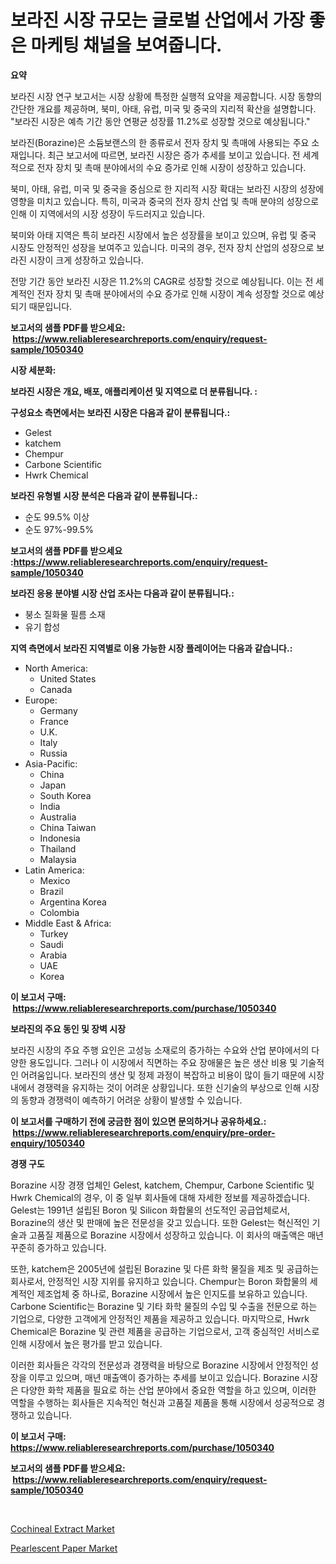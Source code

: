 <p><h1>보라진 시장 규모는 글로벌 산업에서 가장 좋은 마케팅 채널을 보여줍니다.</h1></p><p><strong>요약</strong></p>
<p><p>보라진 시장 연구 보고서는 시장 상황에 특정한 실행적 요약을 제공합니다. 시장 동향의 간단한 개요를 제공하며, 북미, 아태, 유럽, 미국 및 중국의 지리적 확산을 설명합니다. "보라진 시장은 예측 기간 동안 연평균 성장률 11.2%로 성장할 것으로 예상됩니다."</p><p>보라진(Borazine)은 소듐보랜스의 한 종류로서 전자 장치 및 촉매에 사용되는 주요 소재입니다. 최근 보고서에 따르면, 보라진 시장은 증가 추세를 보이고 있습니다. 전 세계적으로 전자 장치 및 촉매 분야에서의 수요 증가로 인해 시장이 성장하고 있습니다.</p><p>북미, 아태, 유럽, 미국 및 중국을 중심으로 한 지리적 시장 확대는 보라진 시장의 성장에 영향을 미치고 있습니다. 특히, 미국과 중국의 전자 장치 산업 및 촉매 분야의 성장으로 인해 이 지역에서의 시장 성장이 두드러지고 있습니다.</p><p>북미와 아태 지역은 특히 보라진 시장에서 높은 성장률을 보이고 있으며, 유럽 및 중국 시장도 안정적인 성장을 보여주고 있습니다. 미국의 경우, 전자 장치 산업의 성장으로 보라진 시장이 크게 성장하고 있습니다.</p><p>전망 기간 동안 보라진 시장은 11.2%의 CAGR로 성장할 것으로 예상됩니다. 이는 전 세계적인 전자 장치 및 촉매 분야에서의 수요 증가로 인해 시장이 계속 성장할 것으로 예상되기 때문입니다.</p></p>
<p><strong>보고서의 샘플 PDF를 받으세요: &nbsp;<a href="https://www.reliableresearchreports.com/enquiry/request-sample/1050340">https://www.reliableresearchreports.com/enquiry/request-sample/1050340</a></strong></p>
<p><strong>시장 세분화:</strong></p>
<p><strong> 보라진 시장은 개요, 배포, 애플리케이션 및 지역으로 더 분류됩니다. :</strong></p>
<p><strong>구성요소 측면에서는 보라진 시장은 다음과 같이 분류됩니다.:</strong></p>
<p><ul><li>Gelest</li><li>katchem</li><li>Chempur</li><li>Carbone Scientific</li><li>Hwrk Chemical</li></ul></p>
<p><strong> 보라진 유형별 시장 분석은 다음과 같이 분류됩니다.:</strong></p>
<p><ul><li>순도 99.5% 이상</li><li>순도 97%-99.5%</li></ul></p>
<p><strong>보고서의 샘플 PDF를 받으세요 :<a href="https://www.reliableresearchreports.com/enquiry/request-sample/1050340">https://www.reliableresearchreports.com/enquiry/request-sample/1050340</a></strong></p>
<p><strong> 보라진 응용 분야별 시장 산업 조사는 다음과 같이 분류됩니다.:</strong></p>
<p><ul><li>붕소 질화물 필름 소재</li><li>유기 합성</li></ul></p>
<p><strong>지역 측면에서 보라진 지역별로 이용 가능한 시장 플레이어는 다음과 같습니다.:</strong></p>
<p><ul>
    <li>
        North America:
        <ul>
            <li>United States</li>
            <li>Canada</li>
        </ul>
    </li>
    <li>
        Europe:
        <ul>
            <li>Germany</li>
            <li>France</li>
            <li>U.K.</li>
            <li>Italy</li>
            <li>Russia</li>
        </ul>
    </li>
    <li>
        Asia-Pacific:
        <ul>
            <li>China</li>
            <li>Japan</li>
            <li>South Korea</li>
            <li>India</li>
            <li>Australia</li>
            <li>China Taiwan</li>
            <li>Indonesia</li>
            <li>Thailand</li>
            <li>Malaysia</li>
        </ul>
    </li>
    <li>
        Latin America:
        <ul>
            <li>Mexico</li>
            <li>Brazil</li>
            <li>Argentina Korea</li>
            <li>Colombia</li>
        </ul>
    </li>
    <li>
        Middle East & Africa:
        <ul>
            <li>Turkey</li>
            <li>Saudi</li>
            <li>Arabia</li>
            <li>UAE</li>
            <li>Korea</li>
        </ul>
    </li>
    </ul></p>
<p><strong>이 보고서 구매: &nbsp;<a href="https://www.reliableresearchreports.com/purchase/1050340">https://www.reliableresearchreports.com/purchase/1050340</a></strong></p>
<p><strong>보라진의 주요 동인 및 장벽 시장</strong></p>
<p><p>보라진 시장의 주요 주행 요인은 고성능 소재로의 증가하는 수요와 산업 분야에서의 다양한 용도입니다. 그러나 이 시장에서 직면하는 주요 장애물은 높은 생산 비용 및 기술적인 어려움입니다. 보라진의 생산 및 정제 과정이 복잡하고 비용이 많이 들기 때문에 시장 내에서 경쟁력을 유지하는 것이 어려운 상황입니다. 또한 신기술의 부상으로 인해 시장의 동향과 경쟁력이 예측하기 어려운 상황이 발생할 수 있습니다.</p></p>
<p><strong>이 보고서를 구매하기 전에 궁금한 점이 있으면 문의하거나 공유하세요.: &nbsp;<a href="https://www.reliableresearchreports.com/enquiry/pre-order-enquiry/1050340">https://www.reliableresearchreports.com/enquiry/pre-order-enquiry/1050340</a></strong></p>
<p><strong>경쟁 구도</strong></p>
<p><p>Borazine 시장 경쟁 업체인 Gelest, katchem, Chempur, Carbone Scientific 및 Hwrk Chemical의 경우, 이 중 일부 회사들에 대해 자세한 정보를 제공하겠습니다. Gelest는 1991년 설립된 Boron 및 Silicon 화합물의 선도적인 공급업체로서, Borazine의 생산 및 판매에 높은 전문성을 갖고 있습니다. 또한 Gelest는 혁신적인 기술과 고품질 제품으로 Borazine 시장에서 성장하고 있습니다. 이 회사의 매출액은 매년 꾸준히 증가하고 있습니다.</p><p>또한, katchem은 2005년에 설립된 Borazine 및 다른 화학 물질을 제조 및 공급하는 회사로서, 안정적인 시장 지위를 유지하고 있습니다. Chempur는 Boron 화합물의 세계적인 제조업체 중 하나로, Borazine 시장에서 높은 인지도를 보유하고 있습니다. Carbone Scientific는 Borazine 및 기타 화학 물질의 수입 및 수출을 전문으로 하는 기업으로, 다양한 고객에게 안정적인 제품을 제공하고 있습니다. 마지막으로, Hwrk Chemical은 Borazine 및 관련 제품을 공급하는 기업으로서, 고객 중심적인 서비스로 인해 시장에서 높은 평가를 받고 있습니다.</p><p>이러한 회사들은 각각의 전문성과 경쟁력을 바탕으로 Borazine 시장에서 안정적인 성장을 이루고 있으며, 매년 매출액이 증가하는 추세를 보이고 있습니다. Borazine 시장은 다양한 화학 제품을 필요로 하는 산업 분야에서 중요한 역할을 하고 있으며, 이러한 역할을 수행하는 회사들은 지속적인 혁신과 고품질 제품을 통해 시장에서 성공적으로 경쟁하고 있습니다.</p></p>
<p><strong>이 보고서 구매: &nbsp; <a href="https://www.reliableresearchreports.com/purchase/1050340">https://www.reliableresearchreports.com/purchase/1050340</a></strong></p>
<p><strong>보고서의 샘플 PDF를 받으세요: &nbsp;<a href="https://www.reliableresearchreports.com/enquiry/request-sample/1050340">https://www.reliableresearchreports.com/enquiry/request-sample/1050340</a></strong><strong></strong></p>
<p>&nbsp;</p>
<p><p><a href="https://summer-dogwood-3e9.notion.site/Cochineal-Extract-Market-Centers-on-Aspects-such-as-Market-Growth-Market-Share-Market-Opportunity--9ffe275126ca48b7ac0038436445c94b">Cochineal Extract Market</a></p><p><a href="https://forested-sushi-9b0.notion.site/Pearlescent-Paper-Market-Size-Furnishes-Valuable-Information-Encompassing-Market-Share-Market-Trend-83e22159dd314b729bfd71d74414f771">Pearlescent Paper Market</a></p></p>